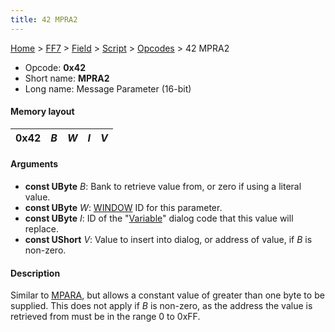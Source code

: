 ```yaml
---
title: 42 MPRA2
---
```


[Home](/Main%20Page.md) > [FF7](/FF7.md) > [Field](/FF7/Field.md) > [Script](/FF7/Field/Script.md) > [Opcodes](/FF7/Field/Script/Opcodes.md) > 42 MPRA2

-   Opcode: **0x42**
-   Short name: **MPRA2**
-   Long name: Message Parameter (16-bit)

#### Memory layout

| 0x42 | *B* | *W* | *I* | *V* |
|------|-----|-----|-----|-----|

#### Arguments

-   **const UByte** *B*: Bank to retrieve value from, or zero if using a
    literal value.
-   **const UByte** *W*: [WINDOW][] ID for this parameter.
-   **const UByte** *I*: ID of the "[Variable][]" dialog code that this
    value will replace.
-   **const UShort** *V*: Value to insert into dialog, or address of
    value, if *B* is non-zero.

#### Description

Similar to [MPARA][], but allows a constant value of greater than one
byte to be supplied. This does not apply if *B* is non-zero, as the
address the value is retrieved from must be in the range 0 to 0xFF.

  [WINDOW]: /FF7/Field/Script/Opcodes/50%20WINDOW.md "wikilink"
  [Variable]: /FF7/Field/Variable%20Dialog.md "wikilink"
  [MPARA]: /FF7/Field/Script/Opcodes/41%20MPARA.md "wikilink"
